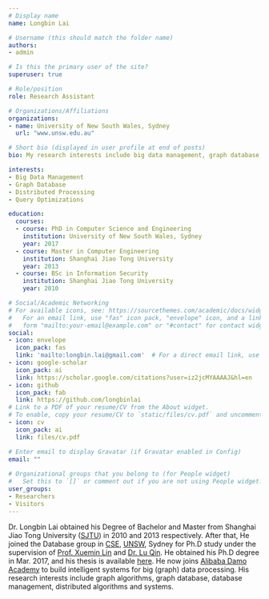 ```yaml
---
# Display name
name: Longbin Lai

# Username (this should match the folder name)
authors:
- admin

# Is this the primary user of the site?
superuser: true

# Role/position
role: Research Assistant 

# Organizations/Affiliations
organizations:
- name: University of New South Wales, Sydney
  url: "www.unsw.edu.au"

# Short bio (displayed in user profile at end of posts)
bio: My research interests include big data management, graph database, distributed processing and query optimizations.

interests:
- Big Data Management
- Graph Database
- Distributed Processing
- Query Optimizations

education:
  courses:
  - course: PhD in Computer Science and Engineering
    institution: University of New South Wales, Sydney
    year: 2017
  - course: Master in Computer Engineering
    institution: Shanghai Jiao Tong University
    year: 2013
  - course: BSc in Information Security
    institution: Shanghai Jiao Tong University
    year: 2010

# Social/Academic Networking
# For available icons, see: https://sourcethemes.com/academic/docs/widgets/#icons
#   For an email link, use "fas" icon pack, "envelope" icon, and a link in the
#   form "mailto:your-email@example.com" or "#contact" for contact widget.
social:
- icon: envelope
  icon_pack: fas
  link: 'mailto:longbin.lai@gmail.com'  # For a direct email link, use "mailto:test@example.org".
- icon: google-scholar
  icon_pack: ai
  link: https://scholar.google.com/citations?user=iz2jcMYAAAAJ&hl=en
- icon: github
  icon_pack: fab
  link: https://github.com/longbinlai
# Link to a PDF of your resume/CV from the About widget.
# To enable, copy your resume/CV to `static/files/cv.pdf` and uncomment the lines below.  
- icon: cv
  icon_pack: ai
  link: files/cv.pdf

# Enter email to display Gravatar (if Gravatar enabled in Config)
email: ""
  
# Organizational groups that you belong to (for People widget)
#   Set this to `[]` or comment out if you are not using People widget.  
user_groups:
- Researchers
- Visitors
---
```


Dr. Longbin Lai obtained his Degree of Bachelor and Master from Shanghai Jiao Tong University ([SJTU](http://www.sjtu.edu.cn)) in 2010 and 2013 respectively. After that, He joined the Database group in [CSE](https://www.engineering.unsw.edu.au/computer-science-engineering/), [UNSW](https://www.unsw.edu.au/), Sydney for Ph.D study under the supervision of [Prof. Xuemin Lin](https://www.cse.unsw.edu.au/~lxue/) and [Dr. Lu Qin](https://www.uts.edu.au/staff/lu.qin). He obtained his Ph.D degree in Mar. 2017, and his thesis is available [here](http://unsworks.unsw.edu.au/fapi/datastream/unsworks:45376/SOURCE02?view=true). He now joins [Alibaba Damo Academy](https://damo.alibaba.com/) to build intelligent systems for big (graph) data processing. His research interests include graph algorithms, graph database, database management, distributed algorithms and systems. 


